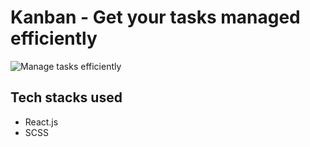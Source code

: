 # Kanban - Get your tasks managed efficiently

![Manage tasks efficiently](https://user-images.githubusercontent.com/64425886/209551448-b3fc036b-ed43-4fae-8753-7f301c21cbee.gif)

## Tech stacks used
- React.js
- SCSS

